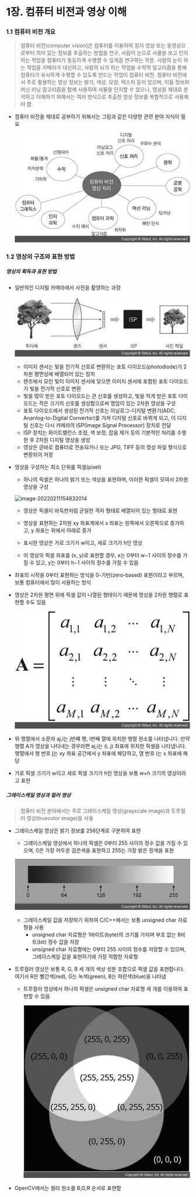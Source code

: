 # 1장. 컴퓨터 비전과 영상 이해



### 1.1 컴퓨터 비전 개요



> 컴퓨터 비전(computer vision)은 컴퓨터를 이용하여 정지 영상 또는 동영상으로부터 의미 있는 정보를 추출하는 방법을 연구, 사람이 눈으로 사물을 보고 인지하는 작업을 컴퓨터가 동등하게 수행할 수 있게끔 연구하는 학문. 사람의 눈이 하는 작업을 카메라가 대신하고, 사람의 뇌가 하는 작업을 수학적 알고리즘을 통해 컴퓨터가 유사하게 수행할 수 있도록 만드는 작업이 컴퓨터 비전. 컴퓨터 비전에서 주로 활용하는 영상 정보는 밝기, 색상, 모양, 텍스처 등이 있으며, 이들 정보와 머신 러닝 알고리즘을 함께 사용하여 사물을 인지할 수 있으나, 영상을 제대로 분석하고 이해하기 위해서는 여러 방식으로 추출한 영상 정보를 복합적으로 사용해야 함.



- 컴퓨터 비전을 제대로 공부하기 위해서는 그림과 같은 다양한 관련 분야 지식이 필요

  ![컴퓨터 비전 관련 분야.jpg](https://github.com/SsduckK/OpenCV_study/blob/CYM/Chap1,2/Choi_Yeong_Min/%EC%BB%B4%ED%93%A8%ED%84%B0%20%EB%B9%84%EC%A0%84%20%EA%B4%80%EB%A0%A8%20%EB%B6%84%EC%95%BC.jpg?raw=true)





### 1.2 영상의 구조와 표현 방법



##### 영상의 획득과 표현 방법

- 일반적인 디지털 카메라에서 사진을 촬영하는 과정

  ![디지털 카메라에서 영상 획득 과.jpg](https://github.com/SsduckK/OpenCV_study/blob/CYM/Chap1,2/Choi_Yeong_Min/%EB%94%94%EC%A7%80%ED%84%B8%20%EC%B9%B4%EB%A9%94%EB%9D%BC%EC%97%90%EC%84%9C%20%EC%98%81%EC%83%81%20%ED%9A%8D%EB%93%9D%20%EA%B3%BC.jpg?raw=true)

  - 이미지 센서는 빛을 전기적 신호로 변환하는 포토 다이오드(photodiode)가 2차원 평면상에 배열되어 있는 장치
  - 렌즈에서 모인 빛이 이미지 센서에 닿으면 이미지 센서에 포함된 포토 다이오드가 빛을 전기적 신호로 변환
  -  빛을 많이 받은  포토 다이오드는 큰 신호를 생성하고, 빛을 적게 받은 포토 다이오드는 작은 크기의 신호를 생성함으로써 명암이 있는 2차원 영상을  구성
  - 포토 다이오드에서 생성된 전기적 신호는 아날로그-디지털 변환기(ADC, Ananlog-to-Digital Convertor)를 거쳐 디지털 신호로 바뀌게 되고, 이 디지털 신호는 다시 카메라의 ISP(Image Signal Processor) 장치로 전달
  - ISP 장치는 화이트밸런스 조정, 색 보정, 잡음 제거 등의 기본적인 처리를 수행한 후 2차원 디지털 영상을 생성
  - 영상은 곧바로 컴퓨터로 전송되거나 또는 JPG, TIFF 등의 영상 파일 형식으로 변환되어 저장

- 영상을 구성하는 최소 단위를 픽셀(pixel)

  - 하나의 픽셀은 하나의 밝기 또는 색상을 표현하며, 이러한 픽셀이 모여서 2차원 영상을 구성

  ![image-20220211154832014](/home/kevin/.config/Typora/typora-user-images/image-20220211154832014.png)

  - 영상은 픽셀이 바둑판처럼 균일한 격자 형태로 배열되어 있는 형태로 표현

  - 영상을 표현하는 2차원 xy 좌표계에서 x 좌표는 왼쪽에서 오른쪽으로 증가하고, y 좌표는 위에서 아래로 증가
  - 표시한 영상은 가로 크기가 w이고, 세로 크기가 h인 영상
  - 이 영상의 픽셀 좌표를 (x, y)로 표현할 경우, x는 0부터 w−1 사이의 정수를 가질 수 있고, y는 0부터 h−1 사이의 정수를 가질 수 있음

- 좌표의 시작을 0부터 표현하는 방식을 0-기반(zero-based) 표현이라고 부르며, 보통 컴퓨터에서 많이 사용하는 방식

- 영상은 2차원 평면 위에 픽셀 값이 나열된 형태이기 때문에 영상을 2차원 행렬로 표현할 수도 있음

  ![디지털 영상 표현과 행렬.jpg](https://github.com/SsduckK/OpenCV_study/blob/CYM/Chap1,2/Choi_Yeong_Min/%EB%94%94%EC%A7%80%ED%84%B8%20%EC%98%81%EC%83%81%20%ED%91%9C%ED%98%84%EA%B3%BC%20%ED%96%89%EB%A0%AC.jpg?raw=true)

- 위 행렬에서 소문자 aj,i는 j번째 행, i번째 열에 위치한 행렬 원소를 나타냅니다. 만약 행렬 A가 영상을 나타내는 경우라면 aj,i는 (i, j) 좌표에 위치한 픽셀을 나타냅니다. 행렬에서 행 번호 j는 xy 좌표 공간에서 y 좌표에 해당하고, 열 번호 i는 x 좌표에 해당

- 가로 픽셀 크기가 w이고 세로 픽셀 크기가 h인 영상을 보통 w×h 크기의 영상이라고 표현



##### 그레이스케일 영상과 컬러 영상

>컴퓨터 비전 분야에서는 주로 그레이스케일 영상(grayscale image)과 트루컬러 영상(truecolor image)을 사용

- 그레이스케일 영상은 밝기 정보를 256단계로 구분하여 표현

  - 그레이스케일 영상에서 하나의 픽셀은 0부터 255 사이의 정수 값을 가질 수 있으며, 0은 가장 어두운 검은색을 표현하고 255는 가장 밝은 흰색을 표현

  ![그레이스케일 값에 따른 밝기 변.jpg](https://github.com/SsduckK/OpenCV_study/blob/CYM/Chap1,2/Choi_Yeong_Min/%EA%B7%B8%EB%A0%88%EC%9D%B4%EC%8A%A4%EC%BC%80%EC%9D%BC%20%EA%B0%92%EC%97%90%20%EB%94%B0%EB%A5%B8%20%EB%B0%9D%EA%B8%B0%20%EB%B3%80.jpg?raw=true)

  - 그레이스케일 값을 저장하기 위하여 C/C++에서는 보통 unsigned char 자료형을 사용
    - unsigned char 자료형은 1바이트(byte)의 크기를 가지며 부호 없는 8비트(bit) 정수 값을 저장
    - unsigned char 자료형에는 0부터 255 사이의 정수를 저장할 수 있으며, 그레이스케일 값을 표현하기에 가장 적합한 자료형

- 트루컬러 영상은 보통 R, G, B 세 개의 색상 성분 조합으로 픽셀 값을 표현합니다. 여기서 R은 빨간색(red), G는 녹색(green), B는 파란색(blue)을 나타냄

  - 트루컬러 영상에서 하나의 픽셀은 unsigned char 자료형 세 개를 이용하여 표현할 수 있음

    ![대표적인 색상과 RGB 색상 성분 표시.jpg](https://github.com/SsduckK/OpenCV_study/blob/CYM/Chap1,2/Choi_Yeong_Min/%EB%8C%80%ED%91%9C%EC%A0%81%EC%9D%B8%20%EC%83%89%EC%83%81%EA%B3%BC%20RGB%20%EC%83%89%EC%83%81%20%EC%84%B1%EB%B6%84%20%ED%91%9C%EC%8B%9C.jpg?raw=true)

- OpenCV에서는 컬러 원소를 B,G,R 순서로 표현함